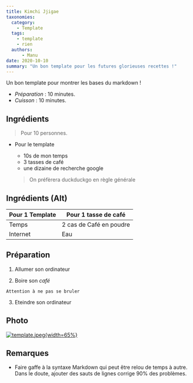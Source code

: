 ```yaml
---
title: Kimchi Jjigae
taxonomies:
  category:
    - Template
  tags:
    - template
    - rien
  authors:
      - Manu
date: 2020-10-10
summary: "Un bon template pour les futures glorieuses recettes !"
---
```


Un bon template pour montrer les bases du markdown !

- *Préparation* : 10 minutes.
- *Cuisson* : 10 minutes.

## Ingrédients
> Pour 10 personnes.

- Pour le template
  - 10s de mon temps
  - 3 tasses de café
  - une dizaine de recherche google

  > On préfèrera duckduckgo en règle générale

## Ingrédients (Alt)

  Pour 1 Template    | Pour 1 tasse de café
  -------------      | -------------
  Temps              | 2 cas de Café en poudre
  Internet           | Eau

## Préparation

  1. Allumer son ordinateur

  2. Boire son *café*

    Attention à ne pas se bruler

  3. Eteindre son ordinateur

## Photo

[![template.jpeg]({static}images/template.jpeg){width=65%}]({static}images/template.jpeg)

## Remarques
  - Faire gaffe à la syntaxe Markdown qui peut être relou de temps à autre. Dans le doute, ajouter des sauts de lignes corrige 90% des problèmes.
